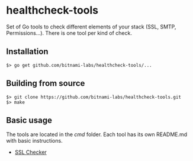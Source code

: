 # healthcheck-tools
Set of Go tools to check different elements of your stack (SSL, SMTP, Permissions...). There is one tool per kind of check.

## Installation

```
$> go get github.com/bitnami-labs/healthcheck-tools/...
```

## Building from source

```
$> git clone https://github.com/bitnami-labs/healthcheck-tools.git
$> make 
```

## Basic usage

The tools are located in the *cmd* folder. Each tool has its own README.md with basic instructions.

  - [SSL Checker](https://github.com/bitnami-labs/healthcheck-tools/cmd/ssl-checker)

